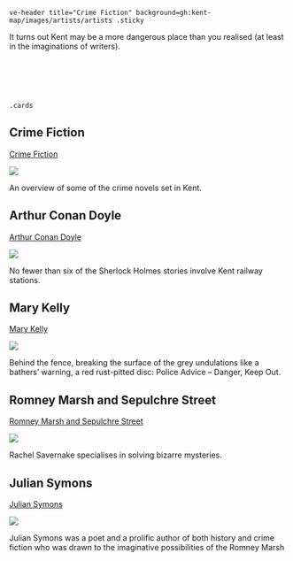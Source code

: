 `ve-header title="Crime Fiction" background=gh:kent-map/images/artists/artists .sticky`

It turns out Kent may be a more dangerous place than you realised (at least in the imaginations of writers).

# &nbsp; 
`.cards`

## Crime Fiction

[Crime Fiction](/crime/crime-overview)

![](https://raw.githubusercontent.com/kent-map/images/main/thumbnails/crime_Crime_Fiction.jpg)

An overview of some of the crime novels set in Kent.

## Arthur Conan Doyle

[Arthur Conan Doyle](/19c/19c-conan-doyle)

![](https://raw.githubusercontent.com/kent-map/images/main/thumbnails/crime_fiction1.jpg)

No fewer than six of the Sherlock Holmes stories involve Kent railway stations.

## Mary Kelly

[Mary Kelly](/20c/20c-kelly-biography/)

![](https://raw.githubusercontent.com/kent-map/images/main/thumbnails/crime_Mary_Kelly.jpg)

Behind the fence, breaking the surface of the grey undulations like a bathers’ warning, a red rust-pitted disc: Police Advice – Danger, Keep Out.

## Romney Marsh and Sepulchre Street

[Romney Marsh and Sepulchre Street](/21c/21c-edwards-sepulchre-street/)

![](https://raw.githubusercontent.com/kent-map/images/main/thumbnails/crime_Romney_Marsh_and_Sepulchre_Street.jpg)

Rachel Savernake specialises in solving bizarre mysteries.

## Julian Symons

[Julian Symons](/20c/20c-symons-biography)

![](https://raw.githubusercontent.com/kent-map/images/main/thumbnails/crime_Julian_Symons.jpg)

Julian Symons was a poet and a prolific author of both history and crime fiction who was drawn to the imaginative possibilities of the Romney Marsh


